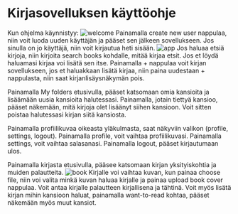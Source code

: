 # Kirjasovelluksen käyttöohje
Kun ohjelma käynnistyy:
![welcome](./images/manual/welcome_page.png)
Painamalla create new user nappulaa, niin voit luoda uuden käyttäjän ja pääset sen jälkeen sovellukseen.
Jos sinulla on jo käyttäjä, niin voit kirjautua heti sisään.
![app](./images/manual/app_page.png)
Jos haluaa etsiä kirjoja, niin kirjoita search books kohdalle, mitää kirjaa etsit. Jos et löydä haluamasi kirjaa voi lisätä sen itse.
Painamalla + nappulaa voit kirjan sovellukseen, jos et haluakkaan lisätä kirjaa, niin paina uudestaan + nappulasta, niin saat kirjanlisäysnäkymän pois.

Painamalla My folders etusivulla, pääset katsomaan omia kansioita ja lisäämään uusia kansioita halutessasi. Painamalla, jotain tiettyä kansioo, pääset näkemään, mitä kirjoja olet lisäänyt siihen kansioon. Voit sitten poistaa halutessasi kirjan siitä kansiosta.

Painamalla profiilikuvaa oikeasta yläkulmasta, saat näkyviin valikon (profile, settings, logout). Painamalla profile, voit vaihtaa profiilikuvasi. Painamalla settings, voit vaihtaa salasanasi. Painamalla logout, pääset kirjautumaan ulos.

Painamalla kirjasta etusivulla, pääsee katsomaan kirjan yksityiskohtia ja muiden palautteita.
![book](./images/manual/book_page.png)
Kirjalle voi vaihtaa kuvan, kun painaa choose file, niin voi valita minkä kuvan haluaa kirjalle ja painaa upload book cover nappulaa. Voit antaa kirjalle palautteen kirjallisena ja tähtinä. Voit myös lisätä kirjan mihin kansioon haluat, painamalla want-to-read kohtaa, pääset näkemään myös muut kansiot.

